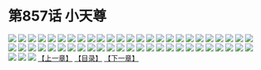 # 第857话 小天尊
![](https://mhpic.xiaomingtaiji.net/comic/D/斗破苍穹/第857话F0_267674/1.jpg-zymk.middle.webp)
![](https://mhpic.xiaomingtaiji.net/comic/D/斗破苍穹/第857话F0_267674/2.jpg-zymk.middle.webp)
![](https://mhpic.xiaomingtaiji.net/comic/D/斗破苍穹/第857话F0_267674/3.jpg-zymk.middle.webp)
![](https://mhpic.xiaomingtaiji.net/comic/D/斗破苍穹/第857话F0_267674/4.jpg-zymk.middle.webp)
![](https://mhpic.xiaomingtaiji.net/comic/D/斗破苍穹/第857话F0_267674/5.jpg-zymk.middle.webp)
![](https://mhpic.xiaomingtaiji.net/comic/D/斗破苍穹/第857话F0_267674/6.jpg-zymk.middle.webp)
![](https://mhpic.xiaomingtaiji.net/comic/D/斗破苍穹/第857话F0_267674/7.jpg-zymk.middle.webp)
![](https://mhpic.xiaomingtaiji.net/comic/D/斗破苍穹/第857话F0_267674/8.jpg-zymk.middle.webp)
![](https://mhpic.xiaomingtaiji.net/comic/D/斗破苍穹/第857话F0_267674/9.jpg-zymk.middle.webp)
![](https://mhpic.xiaomingtaiji.net/comic/D/斗破苍穹/第857话F0_267674/10.jpg-zymk.middle.webp)
![](https://mhpic.xiaomingtaiji.net/comic/D/斗破苍穹/第857话F0_267674/11.jpg-zymk.middle.webp)
![](https://mhpic.xiaomingtaiji.net/comic/D/斗破苍穹/第857话F0_267674/12.jpg-zymk.middle.webp)
![](https://mhpic.xiaomingtaiji.net/comic/D/斗破苍穹/第857话F0_267674/13.jpg-zymk.middle.webp)
![](https://mhpic.xiaomingtaiji.net/comic/D/斗破苍穹/第857话F0_267674/14.jpg-zymk.middle.webp)
![](https://mhpic.xiaomingtaiji.net/comic/D/斗破苍穹/第857话F0_267674/15.jpg-zymk.middle.webp)
![](https://mhpic.xiaomingtaiji.net/comic/D/斗破苍穹/第857话F0_267674/16.jpg-zymk.middle.webp)
![](https://mhpic.xiaomingtaiji.net/comic/D/斗破苍穹/第857话F0_267674/17.jpg-zymk.middle.webp)
![](https://mhpic.xiaomingtaiji.net/comic/D/斗破苍穹/第857话F0_267674/18.jpg-zymk.middle.webp)
![](https://mhpic.xiaomingtaiji.net/comic/D/斗破苍穹/第857话F0_267674/19.jpg-zymk.middle.webp)
![](https://mhpic.xiaomingtaiji.net/comic/D/斗破苍穹/第857话F0_267674/20.jpg-zymk.middle.webp)
![](https://mhpic.xiaomingtaiji.net/comic/D/斗破苍穹/第857话F0_267674/21.jpg-zymk.middle.webp)
![](https://mhpic.xiaomingtaiji.net/comic/D/斗破苍穹/第857话F0_267674/22.jpg-zymk.middle.webp)
![](https://mhpic.xiaomingtaiji.net/comic/D/斗破苍穹/第857话F0_267674/23.jpg-zymk.middle.webp)
![](https://mhpic.xiaomingtaiji.net/comic/D/斗破苍穹/第857话F0_267674/24.jpg-zymk.middle.webp)
![](https://mhpic.xiaomingtaiji.net/comic/D/斗破苍穹/第857话F0_267674/25.jpg-zymk.middle.webp)
![](https://mhpic.xiaomingtaiji.net/comic/D/斗破苍穹/第857话F0_267674/26.jpg-zymk.middle.webp)
![](https://mhpic.xiaomingtaiji.net/comic/D/斗破苍穹/第857话F0_267674/27.jpg-zymk.middle.webp)
![](https://mhpic.xiaomingtaiji.net/comic/D/斗破苍穹/第857话F0_267674/28.jpg-zymk.middle.webp)
![](https://mhpic.xiaomingtaiji.net/comic/D/斗破苍穹/第857话F0_267674/29.jpg-zymk.middle.webp)
![](https://mhpic.xiaomingtaiji.net/comic/D/斗破苍穹/第857话F0_267674/30.jpg-zymk.middle.webp)
![](https://mhpic.xiaomingtaiji.net/comic/D/斗破苍穹/第857话F0_267674/31.jpg-zymk.middle.webp)
![](https://mhpic.xiaomingtaiji.net/comic/D/斗破苍穹/第857话F0_267674/32.jpg-zymk.middle.webp)
![](https://mhpic.xiaomingtaiji.net/comic/D/斗破苍穹/第857话F0_267674/33.jpg-zymk.middle.webp)
![](https://mhpic.xiaomingtaiji.net/comic/D/斗破苍穹/第857话F0_267674/34.jpg-zymk.middle.webp)
![](https://mhpic.xiaomingtaiji.net/comic/D/斗破苍穹/第857话F0_267674/35.jpg-zymk.middle.webp)
![](https://mhpic.xiaomingtaiji.net/comic/D/斗破苍穹/第857话F0_267674/36.jpg-zymk.middle.webp)
![](https://mhpic.xiaomingtaiji.net/comic/D/斗破苍穹/第857话F0_267674/37.jpg-zymk.middle.webp)
![](https://mhpic.xiaomingtaiji.net/comic/D/斗破苍穹/第857话F0_267674/38.jpg-zymk.middle.webp)
![](https://mhpic.xiaomingtaiji.net/comic/D/斗破苍穹/第857话F0_267674/39.jpg-zymk.middle.webp)
![](https://mhpic.xiaomingtaiji.net/comic/D/斗破苍穹/第857话F0_267674/40.jpg-zymk.middle.webp)
![](https://mhpic.xiaomingtaiji.net/comic/D/斗破苍穹/第857话F0_267674/41.jpg-zymk.middle.webp)
![](https://mhpic.xiaomingtaiji.net/comic/D/斗破苍穹/第857话F0_267674/42.jpg-zymk.middle.webp)
![](https://mhpic.xiaomingtaiji.net/comic/D/斗破苍穹/第857话F0_267674/43.jpg-zymk.middle.webp)
![](https://mhpic.xiaomingtaiji.net/comic/D/斗破苍穹/第857话F0_267674/44.jpg-zymk.middle.webp)
![](https://mhpic.xiaomingtaiji.net/comic/D/斗破苍穹/第857话F0_267674/45.jpg-zymk.middle.webp)
![](https://mhpic.xiaomingtaiji.net/comic/D/斗破苍穹/第857话F0_267674/46.jpg-zymk.middle.webp)
![](https://mhpic.xiaomingtaiji.net/comic/D/斗破苍穹/第857话F0_267674/47.jpg-zymk.middle.webp)
![](https://mhpic.xiaomingtaiji.net/comic/D/斗破苍穹/第857话F0_267674/48.jpg-zymk.middle.webp)
![](https://mhpic.xiaomingtaiji.net/comic/D/斗破苍穹/第857话F0_267674/49.jpg-zymk.middle.webp)
![](https://mhpic.xiaomingtaiji.net/comic/D/斗破苍穹/第857话F0_267674/50.jpg-zymk.middle.webp)
![](https://mhpic.xiaomingtaiji.net/comic/D/斗破苍穹/第857话F0_267674/51.jpg-zymk.middle.webp)
![](https://mhpic.xiaomingtaiji.net/comic/D/斗破苍穹/第857话F0_267674/52.jpg-zymk.middle.webp)
![](https://mhpic.xiaomingtaiji.net/comic/D/斗破苍穹/第857话F0_267674/53.jpg-zymk.middle.webp)
[【上一章】](./860.md)
[【目录】](./READMD.md)
[【下一章】](./862.md)
